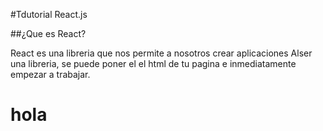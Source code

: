 #Tdutorial React.js

##¿Que es React?

React es una libreria que nos permite a nosotros crear aplicaciones
Alser una libreria, se puede poner el el html de tu pagina e inmediatamente  empezar a trabajar.
# hola

